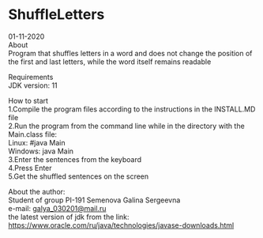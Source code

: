# ShuffleLetters
01-11-2020  
About  
Program that shuffles letters in a word and does not change the position of the first and last letters, while the word itself remains readable  
  
Requirements  
JDK version: 11  
  
How to start  
1.Compile the program files according to the instructions in the INSTALL.MD file  
2.Run the program from the command line while in the directory with the Main.class file:  
Linux: #java Main  
Windows: java Main  
3.Enter the sentences from the keyboard  
4.Press Enter  
5.Get the shuffled sentences on the screen  
  
About the author:  
Student of group PI-191 Semenova Galina Sergeevna  
e-mail: galya_030201@mail.ru  
the latest version of jdk from the link: https://www.oracle.com/ru/java/technologies/javase-downloads.html  
